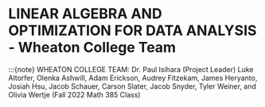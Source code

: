 # LINEAR ALGEBRA AND OPTIMIZATION FOR DATA ANALYSIS - Wheaton College Team
:::{note}
WHEATON COLLEGE TEAM: Dr. Paul Isihara (Project Leader) Luke Altorfer, Olenka Ashwill, Adam Erickson, Audrey Fitzekam, James Heryanto, Josiah Hsu, Jacob Schauer, Carson Slater, Jacob Snyder, Tyler Weiner, and Olivia Wertje (Fall 2022 Math 385 Class)
